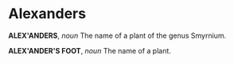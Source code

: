# Alexanders

**ALEX'ANDERS**, _noun_ The name of a plant of the genus Smyrnium.

**ALEX'ANDER'S FOOT**, _noun_ The name of a plant.